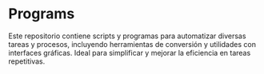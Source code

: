 # Programs
 Este repositorio contiene scripts y programas para automatizar diversas tareas y procesos, incluyendo herramientas de conversión y utilidades con interfaces gráficas. Ideal para simplificar y mejorar la eficiencia en tareas repetitivas.
